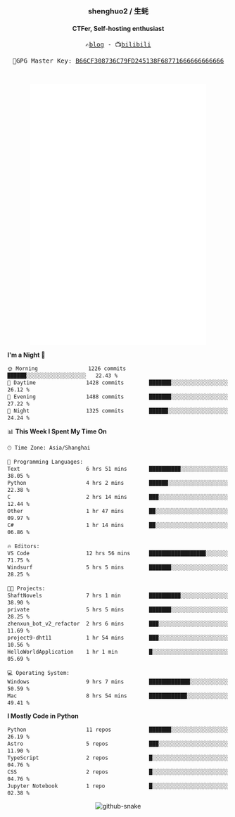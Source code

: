 <h3 align="center"> shenghuo2 / 生蚝 </h3>
<h4 align="center" >CTFer, Self-hosting enthusiast</h3>


<p align="center">
  <samp>
    ✍️<a href="https://blog.shenghuo2.top/">blog</a> -
    📺<a href="https://space.bilibili.com/85894935">bilibili</a>
  </samp>
</p>
<p align="center">
  <samp>
     🔐GPG Master Key: <a align="center" href="https://github.com/shenghuo2.gpg">B66CF308736C79FD245138F68771666666666666</a>
  </samp>
</p>
<br>
<p align="center">
  <a href="https://github.com/shenghuo2">
    <img width="400" align="top" src="https://github.com/shenghuo2/shenghuo2/blob/main/metrics.left.svg" />
  </a>
  <a href="https://github.com/shenghuo2">
    <img width="400" align="top" src="https://github.com/shenghuo2/shenghuo2/blob/main/metrics.right.svg" />
  </a>
</p>


<!--START_SECTION:waka-->
**I'm a Night 🦉** 

```text
🌞 Morning                1226 commits        ██████░░░░░░░░░░░░░░░░░░░   22.43 % 
🌆 Daytime                1428 commits        ███████░░░░░░░░░░░░░░░░░░   26.12 % 
🌃 Evening                1488 commits        ███████░░░░░░░░░░░░░░░░░░   27.22 % 
🌙 Night                  1325 commits        ██████░░░░░░░░░░░░░░░░░░░   24.24 % 
```


📊 **This Week I Spent My Time On** 

```text
🕑︎ Time Zone: Asia/Shanghai

💬 Programming Languages: 
Text                     6 hrs 51 mins       ██████████░░░░░░░░░░░░░░░   38.05 % 
Python                   4 hrs 2 mins        ██████░░░░░░░░░░░░░░░░░░░   22.38 % 
C                        2 hrs 14 mins       ███░░░░░░░░░░░░░░░░░░░░░░   12.44 % 
Other                    1 hr 47 mins        ██░░░░░░░░░░░░░░░░░░░░░░░   09.97 % 
C#                       1 hr 14 mins        ██░░░░░░░░░░░░░░░░░░░░░░░   06.86 % 

🔥 Editors: 
VS Code                  12 hrs 56 mins      ██████████████████░░░░░░░   71.75 % 
Windsurf                 5 hrs 5 mins        ███████░░░░░░░░░░░░░░░░░░   28.25 % 

🐱‍💻 Projects: 
ShaftNovels              7 hrs 1 min         ██████████░░░░░░░░░░░░░░░   38.90 % 
private                  5 hrs 5 mins        ███████░░░░░░░░░░░░░░░░░░   28.25 % 
zhenxun_bot_v2_refactor  2 hrs 6 mins        ███░░░░░░░░░░░░░░░░░░░░░░   11.69 % 
project9-dht11           1 hr 54 mins        ███░░░░░░░░░░░░░░░░░░░░░░   10.56 % 
HelloWorldApplication    1 hr 1 min          █░░░░░░░░░░░░░░░░░░░░░░░░   05.69 % 

💻 Operating System: 
Windows                  9 hrs 7 mins        █████████████░░░░░░░░░░░░   50.59 % 
Mac                      8 hrs 54 mins       ████████████░░░░░░░░░░░░░   49.41 % 
```

**I Mostly Code in Python** 

```text
Python                   11 repos            ███████░░░░░░░░░░░░░░░░░░   26.19 % 
Astro                    5 repos             ███░░░░░░░░░░░░░░░░░░░░░░   11.90 % 
TypeScript               2 repos             █░░░░░░░░░░░░░░░░░░░░░░░░   04.76 % 
CSS                      2 repos             █░░░░░░░░░░░░░░░░░░░░░░░░   04.76 % 
Jupyter Notebook         1 repo              █░░░░░░░░░░░░░░░░░░░░░░░░   02.38 % 
```




<!--END_SECTION:waka-->


<div align="center">
  <picture>
    <source media="(prefers-color-scheme: dark)" srcset="https://gist.githubusercontent.com/shenghuo2/bfce20b14ab0484cef03bae6e60e0b3a/raw/github-snake-dark.svg" />
    <source media="(prefers-color-scheme: light)" srcset="https://gist.githubusercontent.com/shenghuo2/bfce20b14ab0484cef03bae6e60e0b3a/raw/github-snake.svg" />
    <img alt="github-snake" src="https://gist.githubusercontent.com/shenghuo2/bfce20b14ab0484cef03bae6e60e0b3a/raw/github-snake.svg" />
  </picture>
</div>

<!--
**shenghuo2/shenghuo2** is a ✨ _special_ ✨ repository because its `README.md` (this file) appears on your GitHub profile.

Here are some ideas to get you started:

- 🔭 I’m currently working on ...
- 🌱 I’m currently learning ...
- 👯 I’m looking to collaborate on ...
- 🤔 I’m looking for help with ...
- 💬 Ask me about ...
- 📫 How to reach me: ...
- 😄 Pronouns: ...
- ⚡ Fun fact: ...
-->
